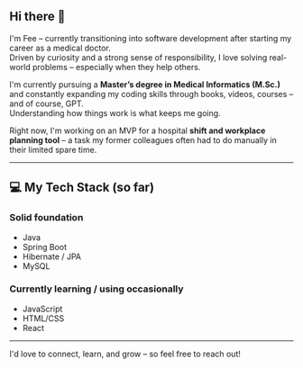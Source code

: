 ## Hi there 👋

I'm Fee – currently transitioning into software development after starting my career as a medical doctor.  
Driven by curiosity and a strong sense of responsibility, I love solving real-world problems – especially when they help others.

I'm currently pursuing a **Master’s degree in Medical Informatics (M.Sc.)** and constantly expanding my coding skills through books, videos, courses – and of course, GPT.  
Understanding how things work is what keeps me going.

Right now, I'm working on an MVP for a hospital **shift and workplace planning tool** – a task my former colleagues often had to do manually in their limited spare time.

---

## 💻 My Tech Stack (so far)

### Solid foundation
- Java
- Spring Boot
- Hibernate / JPA
- MySQL

### Currently learning / using occasionally
- JavaScript
- HTML/CSS
- React

---

I'd love to connect, learn, and grow – so feel free to reach out!
